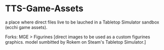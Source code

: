 # TTS-Game-Assets
a place where direct files live to be lauched in a Tabletop Simulator sandbox (ecchi game assets).

Forks:
MGE > Figurines [direct images to be used as a custom figurines graphics. model sumbitted by Rokem on Steam's Tabletop Simulator.]
